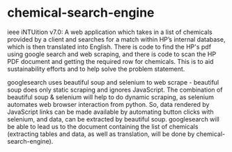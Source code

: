 # chemical-search-engine


ieee iNTUition v7.0: A web application which takes in a list of chemicals provided by a client and searches for a match within HP’s internal database, which is then translated into English. There is code to find the HP's pdf using google search and web scraping, and there is code to scan the HP PDF document and getting the required row for chemicals.
This is to aid sustainability efforts and to help solve the problem statement.

googlesearch uses beautiful soup and selenium to web scrape - beautiful soup does only static scraping and ignores JavaScript. The combination of beautiful soup & selenium will help to do dynamic scraping, as selenium automates web browser interaction from python. So, data rendered by JavaScript links can be made available by automating button clicks with selenium, and data, can be extracted by beautiful soup.
googlesearch will be able to lead us to the document containing the list of chemicals (extracting tables and data, as well as translation, will be done by chemical-search-engine).
